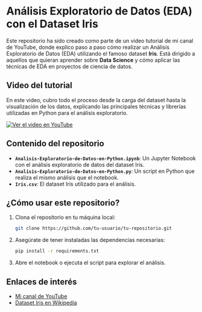 # Análisis Exploratorio de Datos (EDA) con el Dataset Iris

Este repositorio ha sido creado como parte de un video tutorial de mi canal de YouTube, donde explico paso a paso cómo realizar un Análisis Exploratorio de Datos (EDA) utilizando el famoso dataset **Iris**. Está dirigido a aquellos que quieran aprender sobre **Data Science** y cómo aplicar las técnicas de EDA en proyectos de ciencia de datos.

## Video del tutorial

En este video, cubro todo el proceso desde la carga del dataset hasta la visualización de los datos, explicando las principales técnicas y librerías utilizadas en Python para el análisis exploratorio.

<a href="https://youtu.be/58-2mcn_ze0" target="_blank">
    <img src="https://img.youtube.com/vi/58-2mcn_ze0/maxresdefault.jpg" alt="Ver el video en YouTube"/>
</a>

## Contenido del repositorio

- **`Analisis-Exploratorio-de-Datos-en-Python.ipynb`**: Un Jupyter Notebook con el análisis exploratorio de datos del dataset Iris.
- **`Analisis-Exploratorio-de-Datos-en-Python.py`**: Un script en Python que realiza el mismo análisis que el notebook.
- **`Iris.csv`**: El dataset Iris utilizado para el análisis.

## ¿Cómo usar este repositorio?

1. Clona el repositorio en tu máquina local:
   ```bash
   git clone https://github.com/tu-usuario/tu-repositorio.git
   
2. Asegúrate de tener instaladas las dependencias necesarias:
   ```bash
   pip install -r requirements.txt

3. Abre el notebook o ejecuta el script para explorar el análisis.

## Enlaces de interés

- <a href="https://www.youtube.com/@alvaroramosx" target="_blank">Mi canal de YouTube</a>
- <a href="https://es.wikipedia.org/wiki/Conjunto_de_datos_flor_iris" target="_blank">Dataset Iris en Wikipedia</a>
